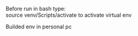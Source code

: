 Before run in bash type:  
source venv/Scripts/activate
  to activate virtual env

Builded env in personal pc